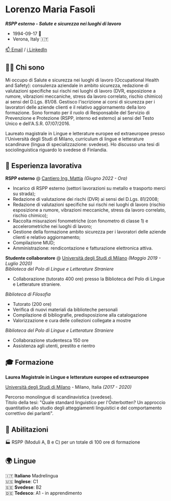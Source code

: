 # Lorenzo Maria Fasoli

***RSPP esterno - Salute e sicurezza nei luoghi di lavoro***

- 1994-09-17 🎂 <br>
- Verona, Italy 🇮🇹 <br>

[📫 Email](mailto:lorenzo@madsailors.eu) / [ℹ️ LinkedIn](https://www.linkedin.com/in/lorenzofasoli/)

## 🧑‍💼 Chi sono

Mi occupo di Salute e sicurezza nei luoghi di lavoro (Occupational Health and Safety): consulenza aziendale in ambito sicurezza, redazione di valutazioni specifiche sui rischi nei luoghi di lavoro (DVR, esposizione a rumore, vibrazioni meccaniche, stress da lavoro correlato, rischio chimico) ai sensi del D.Lgs. 81/08. Gestisco l'iscrizione ai corsi di sicurezza per i lavoratori delle aziende clienti e il relativo aggiornamento della loro formazione. Sono formato per il ruolo di Responsabile del Servizio di Prevenzione e Protezione (RSPP, interno ed esterno) ai sensi del Testo Unico e dell'A.S.R. 07/07/2016.

Laureato magistrale in Lingue e letterature europee ed extraeuropee presso l'Università degli Studi di Milano, curriculum di lingue e letterature scandinave (lingua di specializzazione: svedese). Ho discusso una tesi di sociolinguistica riguardo lo svedese di Finlandia.

## 🔧 Esperienza lavorativa 

**RSPP esterno** @ [Cantiero Ing. Mattia]() _(Giugno 2022 - Ora)_ <br>
- Incarico di RSPP esterno (settori lavorazioni su metallo e trasporto merci su strada);
- Redazione di valutazione dei rischi (DVR) ai sensi del D.Lgs. 81/2008;
- Redazione di valutazioni specifiche sui rischi nei luoghi di lavoro (rischio esposizione a rumore, vibrazioni meccaniche, stress da lavoro correlato, rischio chimico);
- Raccolta misurazioni fonometriche (con fonometro di classe 1) e accelerometriche nei luoghi di lavoro;
- Gestione della formazione ambito sicurezza per i lavoratori delle aziende clienti e relativo aggiornamento;
- Compilazione MUD;
- Amministrazione: rendicontazione e fatturazione elettronica attiva.

**Studente collaboratore** @ [Università degli Studi di Milano](https://www.unimi.it/it) _(Maggio 2019 - Luglio 2020)_ <br>
_Biblioteca del Polo di Lingue e Letterature Straniere_
- Collaborazione (tutorato 400 ore) presso la Biblioteca del Polo di Lingue e Letterature straniere.

_Biblioteca di Filosofia_
- Tutorato (200 ore)
- Verifica di nuovi materiali da biblioteche personali
- Compilazione di bibliografie, predisposizione alla catalogazione
- Valorizzazione e cura delle collezioni collegate a mostre

_Biblioteca del Polo di Lingue e Letterature Straniere_
- Collaborazione studentesca 150 ore
- Assistenza agli utenti, prestito e rientro

## 🎓 Formazione 

**Laurea Magistrale in Lingue e letterature europee ed extraeuropee** <br>

[Università degli Studi di Milano](https://www.unimi.it/it) - Milano, Italia _(2017 - 2020)_ <br>

Percorso monolingue di scandinavistica (svedese). <br>
Titolo della tesi: "Quale standard linguistico per l'Österbotten? Un approccio quantitativo allo studio degli atteggiamenti linguistici e del comportamento correttivo dei parlanti".

## 🪪 Abilitazioni 

🏭 RSPP (Moduli A, B e C) per un totale di 100 ore di formazione <br>

## 🌍 Lingue

🇮🇹 **Italiano** Madrelingua <br>
🇺🇸 **Inglese**: C1 <br>
🇸🇪 **Svedese**: B2 <br>
🇩🇪 **Tedesco**: A1 - in apprendimento <br>
